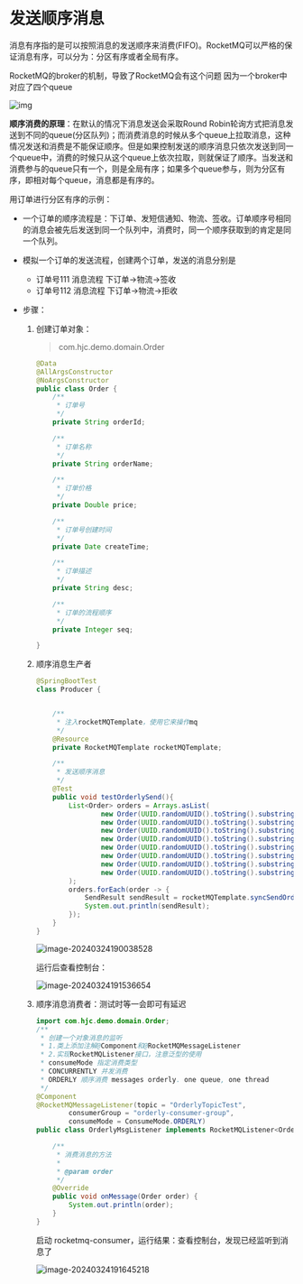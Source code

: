 # 发送顺序消息

消息有序指的是可以按照消息的发送顺序来消费(FIFO)。RocketMQ可以严格的保证消息有序，可以分为：分区有序或者全局有序。

RocketMQ的broker的机制，导致了RocketMQ会有这个问题 因为一个broker中对应了四个queue

![img](https://cdn.jsdelivr.net/gh/letengzz/tc2/img202403172013509.png)

**顺序消费的原理**：在默认的情况下消息发送会采取Round Robin轮询方式把消息发送到不同的queue(分区队列)；而消费消息的时候从多个queue上拉取消息，这种情况发送和消费是不能保证顺序。但是如果控制发送的顺序消息只依次发送到同一个queue中，消费的时候只从这个queue上依次拉取，则就保证了顺序。当发送和消费参与的queue只有一个，则是全局有序；如果多个queue参与，则为分区有序，即相对每个queue，消息都是有序的。

用订单进行分区有序的示例：

- 一个订单的顺序流程是：下订单、发短信通知、物流、签收。订单顺序号相同的消息会被先后发送到同一个队列中，消费时，同一个顺序获取到的肯定是同一个队列。

- 模拟一个订单的发送流程，创建两个订单，发送的消息分别是

  - 订单号111 消息流程 下订单->物流->签收
  - 订单号112 消息流程 下订单->物流->拒收

- 步骤：

  1. 创建订单对象：

     > com.hjc.demo.domain.Order

     ```java
     @Data
     @AllArgsConstructor
     @NoArgsConstructor
     public class Order {
         /**
          * 订单号
          */
         private String orderId;
     
         /**
          * 订单名称
          */
         private String orderName;
     
         /**
          * 订单价格
          */
         private Double price;
     
         /**
          * 订单号创建时间
          */
         private Date createTime;
     
         /**
          * 订单描述
          */
         private String desc;
     
         /**
          * 订单的流程顺序
          */
         private Integer seq;
     
     }
     ```

  2. 顺序消息生产者

     ```java
     @SpringBootTest
     class Producer {
     
     
         /**
          * 注入rocketMQTemplate，使用它来操作mq
          */
         @Resource
         private RocketMQTemplate rocketMQTemplate;
     
         /**
          * 发送顺序消息
          */
         @Test
         public void testOrderlySend(){
             List<Order> orders = Arrays.asList(
                     new Order(UUID.randomUUID().toString().substring(0, 5), "张三的下订单", null, null, null, 1),
                     new Order(UUID.randomUUID().toString().substring(0, 5), "张三的发短信", null, null, null, 1),
                     new Order(UUID.randomUUID().toString().substring(0, 5), "张三的物流", null, null, null, 1),
                     new Order(UUID.randomUUID().toString().substring(0, 5), "张三的签收", null, null, null, 1),
                     new Order(UUID.randomUUID().toString().substring(0, 5), "李四的下订单", null, null, null, 2),
                     new Order(UUID.randomUUID().toString().substring(0, 5), "李四的发短信", null, null, null, 2),
                     new Order(UUID.randomUUID().toString().substring(0, 5), "李四的物流", null, null, null, 2),
                     new Order(UUID.randomUUID().toString().substring(0, 5), "李四的签收", null, null, null, 2)
             );
             orders.forEach(order -> {
                 SendResult sendResult = rocketMQTemplate.syncSendOrderly("OrderlyTopicTest", JSON.toJSONString(order), String.valueOf(order.getSeq()));
                 System.out.println(sendResult);
             });
         }
     }
     ```

     ![image-20240324190038528](https://cdn.jsdelivr.net/gh/letengzz/tc2/img202403241900142.png)

     运行后查看控制台：

     ![image-20240324191536654](https://cdn.jsdelivr.net/gh/letengzz/tc2/img202403241915888.png)

  3. 顺序消息消费者：测试时等一会即可有延迟

     ```java
     import com.hjc.demo.domain.Order;
     /**
      * 创建一个对象消息的监听
      * 1.类上添加注解@Component和@RocketMQMessageListener
      * 2.实现RocketMQListener接口，注意泛型的使用
      * consumeMode 指定消费类型
      * CONCURRENTLY 并发消费
      * ORDERLY 顺序消费 messages orderly. one queue, one thread
      */
     @Component
     @RocketMQMessageListener(topic = "OrderlyTopicTest",
             consumerGroup = "orderly-consumer-group",
             consumeMode = ConsumeMode.ORDERLY)
     public class OrderlyMsgListener implements RocketMQListener<Order> {
     
         /**
          * 消费消息的方法
          *
          * @param order
          */
         @Override
         public void onMessage(Order order) {
             System.out.println(order);
         }
     }
     ```

     启动 rocketmq-consumer，运行结果：查看控制台，发现已经监听到消息了

     ![image-20240324191645218](https://cdn.jsdelivr.net/gh/letengzz/tc2/img202403241916906.png)
